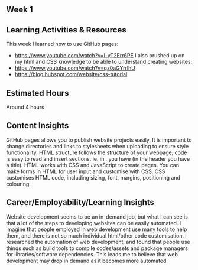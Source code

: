 ## Week 1

## Learning Activities & Resources
This week I learned how to use GitHub pages:
- https://www.youtube.com/watch?v=I-yT2Err6PE
I also brushed up on my html and CSS knowledge to be able to understand creating websites:
- https://www.youtube.com/watch?v=qz0aGYrrlhU
- https://blog.hubspot.com/website/css-tutorial

## Estimated Hours
Around 4 hours

## Content Insights
GitHub pages allows you to publish website projects easily. It is important to change directories and links to stylesheets when uploading to ensure style functionality.
HTML structure follows the structure of your webpage; code is easy to read and insert sections. ie. in <head></head>, you have <title></title> (in the header you have a title). HTML works with CSS and JavaScript to create pages. You can make forms in HTML for user input and customise with CSS.
CSS customises HTML code, including sizing, font, margins, positioning and colouring.

## Career/Employability/Learning Insights
Website development seems to be an in-demand job, but what I can see is that a lot of the steps to developing websites can be easily automated. I imagine that people employed in web development use many tools to help them, and there is not so much individual html/other code customisation. I researched the automation of web development, and found that people use things such as build tools to compile codes/assets and package managers for libraries/software dependencies. This leads me to believe that web development may drop in demand as it becomes more automated.
